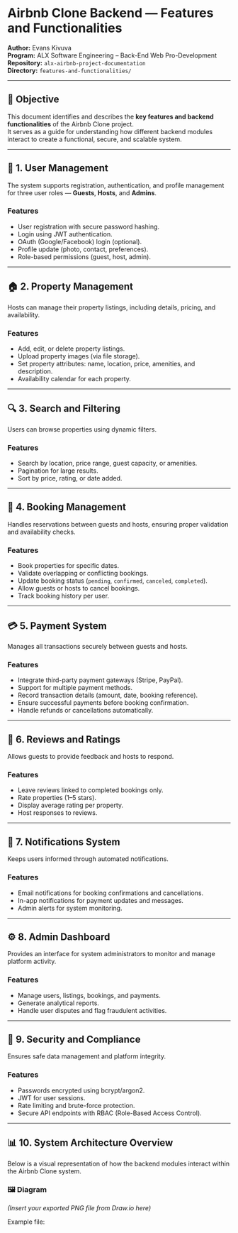 
# Airbnb Clone Backend — Features and Functionalities

**Author:** Evans Kivuva  
**Program:** ALX Software Engineering – Back-End Web Pro-Development  
**Repository:** `alx-airbnb-project-documentation`  
**Directory:** `features-and-functionalities/`

---

## 🎯 Objective
This document identifies and describes the **key features and backend functionalities** of the Airbnb Clone project.  
It serves as a guide for understanding how different backend modules interact to create a functional, secure, and scalable system.

---

## 🧱 1. User Management
The system supports registration, authentication, and profile management for three user roles — **Guests**, **Hosts**, and **Admins**.

### Features
- User registration with secure password hashing.
- Login using JWT authentication.
- OAuth (Google/Facebook) login (optional).
- Profile update (photo, contact, preferences).
- Role-based permissions (guest, host, admin).

---

## 🏠 2. Property Management
Hosts can manage their property listings, including details, pricing, and availability.

### Features
- Add, edit, or delete property listings.
- Upload property images (via file storage).
- Set property attributes: name, location, price, amenities, and description.
- Availability calendar for each property.

---

## 🔍 3. Search and Filtering
Users can browse properties using dynamic filters.

### Features
- Search by location, price range, guest capacity, or amenities.
- Pagination for large results.
- Sort by price, rating, or date added.

---

## 📅 4. Booking Management
Handles reservations between guests and hosts, ensuring proper validation and availability checks.

### Features
- Book properties for specific dates.
- Validate overlapping or conflicting bookings.
- Update booking status (`pending`, `confirmed`, `canceled`, `completed`).
- Allow guests or hosts to cancel bookings.
- Track booking history per user.

---

## 💳 5. Payment System
Manages all transactions securely between guests and hosts.

### Features
- Integrate third-party payment gateways (Stripe, PayPal).
- Support for multiple payment methods.
- Record transaction details (amount, date, booking reference).
- Ensure successful payments before booking confirmation.
- Handle refunds or cancellations automatically.

---

## 🌟 6. Reviews and Ratings
Allows guests to provide feedback and hosts to respond.

### Features
- Leave reviews linked to completed bookings only.
- Rate properties (1–5 stars).
- Display average rating per property.
- Host responses to reviews.

---

## 📩 7. Notifications System
Keeps users informed through automated notifications.

### Features
- Email notifications for booking confirmations and cancellations.
- In-app notifications for payment updates and messages.
- Admin alerts for system monitoring.

---

## ⚙️ 8. Admin Dashboard
Provides an interface for system administrators to monitor and manage platform activity.

### Features
- Manage users, listings, bookings, and payments.
- Generate analytical reports.
- Handle user disputes and flag fraudulent activities.

---

## 🔐 9. Security and Compliance
Ensures safe data management and platform integrity.

### Features
- Passwords encrypted using bcrypt/argon2.
- JWT for user sessions.
- Rate limiting and brute-force protection.
- Secure API endpoints with RBAC (Role-Based Access Control).

---

## 📊 10. System Architecture Overview
Below is a visual representation of how the backend modules interact within the Airbnb Clone system.

### 🖼️ Diagram
*(Insert your exported PNG file from Draw.io here)*

Example file:  
